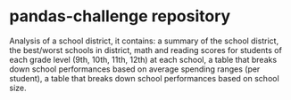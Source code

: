# pandas-challenge repository
Analysis of a school district, it contains: a summary of the school district, the best/worst schools in district, math and reading scores for students of each grade level (9th, 10th, 11th, 12th) at each school, a table that breaks down school performances based on average spending ranges (per student), a table that breaks down school performances based on school size. 

